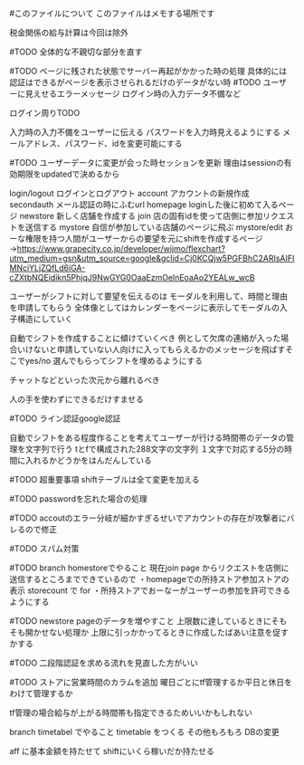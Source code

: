 #このファイルについて
このファイルはメモする場所です

税金関係の給与計算は今回は除外

#TODO 全体的な不親切な部分を直す

#TODO ページに残された状態でサーバー再起がかかった時の処理
具体的には認証はできるがページを表示させられるだけのデータがない時
#TODO ユーザーに見えせるエラーメッセージ
ログイン時の入力データ不備など


ログイン周りTODO

入力時の入力不備をユーザーに伝える
パスワードを入力時見えるようにする
メールアドレス、パスワード、idを変更可能にする

#TODO ユーザーデータに変更が会った時セッションを更新
理由はsessionの有効期限をupdatedで決めるから


login/logout ログインとログアウト
account アカウントの新規作成
secondauth メール認証の時にふむurl
homepage loginした後に初めて入るページ
newstore 新しく店舗を作成する
join 店の固有idを使って店側に参加リクエストを送信する
mystore 自信が参加している店舗のページに飛ぶ
mystore/edit おーな権限を持つ人間がユーザーからの要望を元にshiftを作成するページ
→https://www.grapecity.co.jp/developer/wijmo/flexchart?utm_medium=gsn&utm_source=google&gclid=Cj0KCQjw5PGFBhC2ARIsAIFIMNciYLjZQfLd6iGA-cZXtbNQEidikn5PhjqJ9NwGYG0OaaEzmOelnEoaAo2YEALw_wcB

ユーザーがシフトに対して要望を伝えるのは
モーダルを利用して、時間と理由を申請してもらう
全体像としてはカレンダーをページに表示してモーダルの入子構造にしていく

自動でシフトを作成することに傾けていくべき
例として欠席の連絡が入った場合いけないと申請していない人向けに入ってもらえるかのメッセージを飛ばすそこでyes/no 選んでもらってシフトを埋めるようにする

チャットなどといった次元から離れるべき

人の手を使わずにできるだけすませる


#TODO ライン認証google認証


自動でシフトをある程度作ることを考えてユーザーが行ける時間帯のデータの管理を文字列で行う
tとfで構成された288文字の文字列
１文字で対応する5分の時間に入れるかどうかをはんだんしている

#TODO 超重要事項
shiftテーブルは全て変更を加える

#TODO passwordを忘れた場合の処理

#TODO accoutのエラー分岐が細かすぎるせいでアカウントの存在が攻撃者にバレるので修正

#TODO スパム対策

#TODO branch homestoreでやること
現在join page からリクエストを店側に送信するところまでできているので
・homepageでの所持ストア参加ストアの表示 storecount で for
・所持ストアでおーなーがユーザーの参加を許可できるようにする

#TODO newstore pageのデータを増やすこと
上限数に達しているときにそもそも開かせない処理か
上限に引っかかってるときに作成したばあい注意を促すかする


#TODO 二段階認証を求める流れを見直した方がいい

#TODO ストアに営業時間のカラムを追加
曜日ごとにtf管理するか平日と休日をわけて管理するか

tf管理の場合給与が上がる時間帯も指定できるためいいかもしれない

branch timetabel でやること
timetable をつくる
その他もろもろ DBの変更

aff に基本金額を持たせて
shiftにいくら稼いだか持たせる